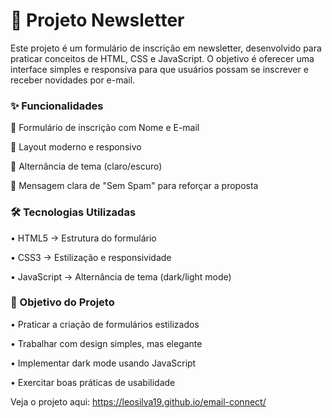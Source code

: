 <h1>📩 Projeto Newsletter</h1>

Este projeto é um formulário de inscrição em newsletter, desenvolvido para praticar conceitos de HTML, CSS e JavaScript. O objetivo é oferecer uma interface simples e responsiva para que usuários possam se inscrever e receber novidades por e-mail.

<h3>✨ Funcionalidades</h3>

📧 Formulário de inscrição com Nome e E-mail

🎨 Layout moderno e responsivo

🌙 Alternância de tema (claro/escuro)

🚫 Mensagem clara de "Sem Spam" para reforçar a proposta

<h3>🛠️ Tecnologias Utilizadas</h3>

• HTML5 → Estrutura do formulário

• CSS3 → Estilização e responsividade

• JavaScript → Alternância de tema (dark/light mode)

<h3>🎯 Objetivo do Projeto</h3>

• Praticar a criação de formulários estilizados

• Trabalhar com design simples, mas elegante

• Implementar dark mode usando JavaScript

• Exercitar boas práticas de usabilidade

Veja o projeto aqui: https://leosilva19.github.io/email-connect/